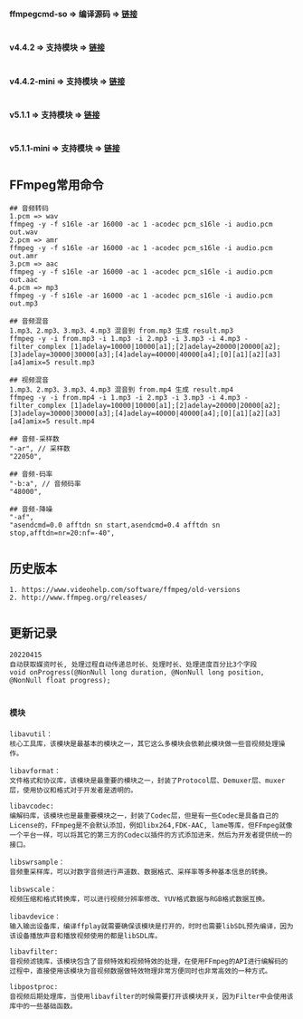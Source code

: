
#
####  ffmpegcmd-so => 编译源码 => [链接](https://github.com/kalu-github/ffmpegcmd-android)

#
####  v4.4.2 => 支持模块 => [链接](https://github.com/kalu-github/ffmpeg_command/blob/master/README_v4.4.2.md)

#
####  v4.4.2-mini => 支持模块 => [链接](https://github.com/kalu-github/ffmpeg_command/blob/master/README_v4.4.2_mini.md)

#
####  v5.1.1 => 支持模块 => [链接](https://github.com/kalu-github/ffmpeg_command/blob/master/README_v5.1.1.md)

#
####  v5.1.1-mini => 支持模块 => [链接](https://github.com/kalu-github/ffmpeg_command/blob/master/README_v5.1.1_mini.md)

#
## FFmpeg常用命令
```
## 音频转码
1.pcm => wav
ffmpeg -y -f s16le -ar 16000 -ac 1 -acodec pcm_s16le -i audio.pcm out.wav
2.pcm => amr
ffmpeg -y -f s16le -ar 16000 -ac 1 -acodec pcm_s16le -i audio.pcm out.amr
3.pcm => aac
ffmpeg -y -f s16le -ar 16000 -ac 1 -acodec pcm_s16le -i audio.pcm out.aac
4.pcm => mp3
ffmpeg -y -f s16le -ar 16000 -ac 1 -acodec pcm_s16le -i audio.pcm out.mp3
```
```
## 音频混音
1.mp3、2.mp3、3.mp3、4.mp3 混音到 from.mp3 生成 result.mp3
ffmpeg -y -i from.mp3 -i 1.mp3 -i 2.mp3 -i 3.mp3 -i 4.mp3 -filter_complex [1]adelay=10000|10000[a1];[2]adelay=20000|20000[a2];[3]adelay=30000|30000[a3];[4]adelay=40000|40000[a4];[0][a1][a2][a3][a4]amix=5 result.mp3
```
```
## 视频混音
1.mp3、2.mp3、3.mp3、4.mp3 混音到 from.mp4 生成 result.mp4
ffmpeg -y -i from.mp4 -i 1.mp3 -i 2.mp3 -i 3.mp3 -i 4.mp3 -filter_complex [1]adelay=10000|10000[a1];[2]adelay=20000|20000[a2];[3]adelay=30000|30000[a3];[4]adelay=40000|40000[a4];[0][a1][a2][a3][a4]amix=5 result.mp4
```
```
## 音频-采样数
"-ar", // 采样数
"22050",
```
```
## 音频-码率
"-b:a", // 音频码率
"48000",
```
```
## 音频-降噪
"-af",
"asendcmd=0.0 afftdn sn start,asendcmd=0.4 afftdn sn stop,afftdn=nr=20:nf=-40",
```

#
## 历史版本
```
1. https://www.videohelp.com/software/ffmpeg/old-versions
2. http://www.ffmpeg.org/releases/
```

#
## 更新记录
```
20220415
自动获取媒资时长, 处理过程自动传递总时长、处理时长、处理进度百分比3个字段
void onProgress(@NonNull long duration, @NonNull long position, @NonNull float progress);
```

#
#### 模块
```
libavutil：
核心工具库，该模块是最基本的模块之一，其它这么多模块会依赖此模块做一些音视频处理操作。
```
```
libavformat： 
文件格式和协议库，该模块是最重要的模块之一，封装了Protocol层、Demuxer层、muxer层，使用协议和格式对于开发者是透明的。
```
```
libavcodec: 
编解码库，该模块也是最重要模块之一，封装了Codec层，但是有一些Codec是具备自己的License的，FFmpeg是不会默认添加，例如libx264,FDK-AAC, lame等库，但FFmpeg就像一个平台一样，可以将其它的第三方的Codec以插件的方式添加进来，然后为开发者提供统一的接口。
```
```
libswrsample：
音频重采样库，可以对数字音频进行声道数、数据格式、采样率等多种基本信息的转换。
```
```
libswscale：
视频压缩和格式转换库，可以进行视频分辨率修改、YUV格式数据与RGB格式数据互换。
```
```
libavdevice：
输入输出设备库，编译ffplay就需要确保该模块是打开的，时时也需要libSDL预先编译，因为该设备播放声音和播放视频使用的都是libSDL库。
```
```
libavfilter:
音视频滤镜库，该模块包含了音频特效和视频特效的处理，在使用FFmpeg的API进行编解码的过程中，直接使用该模块为音视频数据做特效物理非常方便同时也非常高效的一种方式。
```
```
libpostproc:
音视频后期处理库，当使用libavfilter的时候需要打开该模块开关，因为Filter中会使用该库中的一些基础函数。
```
